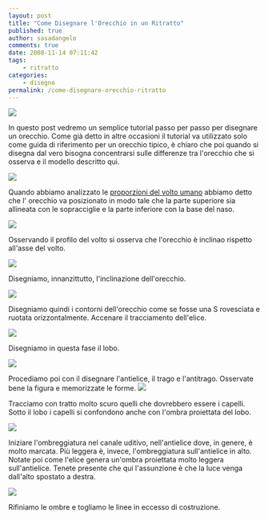 ```yaml
---
layout: post
title: "Come Disegnare l'Orecchio in un Ritratto"
published: true
author: sasadangelo
comments: true
date: 2008-11-14 07:11:42
tags:
    - ritratto
categories:
    - disegno
permalink: /come-disegnare-orecchio-ritratto
---
```


![](https://www.disegnoepittura.it/wp-content/uploads/orecchio.jpg)

In questo post vedremo un semplice tutorial passo per passo per disegnare un orecchio. Come già detto in altre occasioni il tutorial va utilizzato solo come guida di riferimento per un orecchio tipico, è chiaro che poi quando si disegna dal vero bisogna concentrarsi sulle differenze tra l'orecchio che si osserva e il modello descritto qui.

![](https://www.disegnoepittura.it/wp-content/uploads/proporzioni-viso-8.jpg)

Quando abbiamo analizzato le [proporzioni del volto umano](https://www.disegnoepittura.it/proporzioni-viso/) abbiamo detto che l' orecchio va posizionato in modo tale che la parte superiore sia allineata con le sopracciglie e la parte inferiore con la base del naso.

![](https://www.disegnoepittura.it/wp-content/uploads/orecchio11.jpg)

Osservando il profilo del volto si osserva che l'orecchio è inclinao rispetto all'asse del volto.

![](https://www.disegnoepittura.it/wp-content/uploads/orecchio1.jpg)

Disegniamo, innanzittutto, l'inclinazione dell'orecchio.

![](https://www.disegnoepittura.it/wp-content/uploads/orecchio3.jpg)

Disegniamo quindi i contorni dell'orecchio come se fosse una S rovesciata e ruotata orizzontalmente. Accenare il tracciamento dell'elice.

![](https://www.disegnoepittura.it/wp-content/uploads/orecchio4.jpg)

Disegniamo in questa fase il lobo.

![](https://www.disegnoepittura.it/wp-content/uploads/orecchio5.jpg)

Procediamo poi con il disegnare l'antielice, il trago e l'antitrago. Osservate bene la figura e memorizzate le forme. ![](https://www.disegnoepittura.it/wp-content/uploads/orecchio6.jpg)

Tracciamo con tratto molto scuro quelli che dovrebbero essere i capelli. Sotto il lobo i capelli si confondono anche con l'ombra proiettata del lobo.

![](https://www.disegnoepittura.it/wp-content/uploads/orecchio7.jpg)

Iniziare l'ombreggiatura nel canale uditivo, nell'antielice dove, in genere, è molto marcata. Più leggera è, invece, l'ombreggiatura sull'antielice in alto. Notate poi come l'elice genera un'ombra proiettata molto leggera sull'antielice. Tenete presente che qui l'assunzione è che la luce venga dall'alto spostato a destra.

![](https://www.disegnoepittura.it/wp-content/uploads/orecchio9.jpg)

Rifiniamo le ombre e togliamo le linee in eccesso di costruzione.
